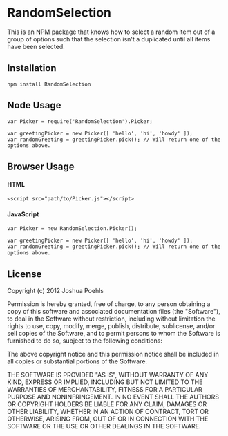 RandomSelection
===============

This is an NPM package that knows how to select a random item out of a group of options such that the selection isn't a duplicated until all items have been selected.

## Installation

    npm install RandomSelection

## Node Usage

    var Picker = require('RandomSelection').Picker;

    var greetingPicker = new Picker([ 'hello', 'hi', 'howdy' ]);
    var randomGreeting = greetingPicker.pick(); // Will return one of the options above.

## Browser Usage

#### HTML

    <script src="path/to/Picker.js"></script>

#### JavaScript

    var Picker = new RandomSelection.Picker();

    var greetingPicker = new Picker([ 'hello', 'hi', 'howdy' ]);
    var randomGreeting = greetingPicker.pick(); // Will return one of the options above.

## License

Copyright (c) 2012 Joshua Poehls

Permission is hereby granted, free of charge, to any person obtaining a copy of this software and associated documentation files (the "Software"), to deal in the Software without restriction, including without limitation the rights to use, copy, modify, merge, publish, distribute, sublicense, and/or sell copies of the Software, and to permit persons to whom the Software is furnished to do so, subject to the following conditions:

The above copyright notice and this permission notice shall be included in all copies or substantial portions of the Software.

THE SOFTWARE IS PROVIDED "AS IS", WITHOUT WARRANTY OF ANY KIND, EXPRESS OR IMPLIED, INCLUDING BUT NOT LIMITED TO THE WARRANTIES OF MERCHANTABILITY, FITNESS FOR A PARTICULAR PURPOSE AND NONINFRINGEMENT. IN NO EVENT SHALL THE AUTHORS OR COPYRIGHT HOLDERS BE LIABLE FOR ANY CLAIM, DAMAGES OR OTHER LIABILITY, WHETHER IN AN ACTION OF CONTRACT, TORT OR OTHERWISE, ARISING FROM, OUT OF OR IN CONNECTION WITH THE SOFTWARE OR THE USE OR OTHER DEALINGS IN THE SOFTWARE.
